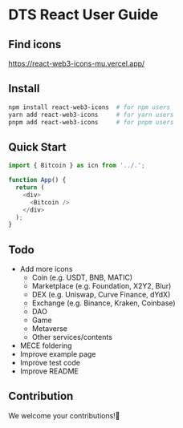 # DTS React User Guide

## Find icons

https://react-web3-icons-mu.vercel.app/

## Install

```sh
npm install react-web3-icons  # for npm users
yarn add react-web3-icons     # for yarn users
pnpm add react-web3-icons     # for pnpm users
```

## Quick Start

```ts
import { Bitcoin } as icn from '../.';

function App() {
  return (
    <div>
      <Bitcoin />
    </div>
  );
}
```

## Todo

- Add more icons
  - Coin (e.g. USDT, BNB, MATIC)
  - Marketplace (e.g. Foundation, X2Y2, Blur)
  - DEX (e.g. Uniswap, Curve Finance, dYdX)
  - Exchange (e.g. Binance, Kraken, Coinbase)
  - DAO
  - Game
  - Metaverse
  - Other services/contents
- MECE foldering
- Improve example page
- Improve test code
- Improve README

## Contribution

We welcome your contributions!🎉
